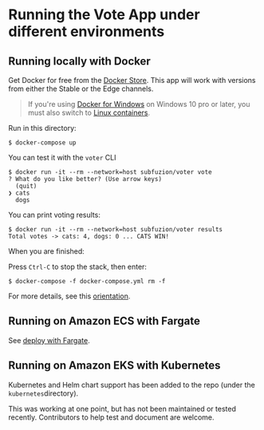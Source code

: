 # Running the Vote App under different environments

## Running locally with Docker

Get Docker for free from the [Docker Store].
This app will work with versions from either the Stable or the Edge channels.

> If you're using [Docker for Windows] on Windows 10 pro or later, you must
also switch to [Linux containers].

Run in this directory:

    $ docker-compose up

You can test it with the `voter` CLI
```
$ docker run -it --rm --network=host subfuzion/voter vote
? What do you like better? (Use arrow keys)
  (quit)
❯ cats
  dogs
```

You can print voting results:

```
$ docker run -it --rm --network=host subfuzion/voter results
Total votes -> cats: 4, dogs: 0 ... CATS WIN!
```

When you are finished:

Press `Ctrl-C` to stop the stack, then enter:

    $ docker-compose -f docker-compose.yml rm -f

For more details, see this [orientation].

## Running on Amazon ECS with Fargate

See [deploy with Fargate].

## Running on Amazon EKS with Kubernetes

Kubernetes and Helm chart support has been added to the repo (under the
`kubernetes`directory).

This was working at one point, but has not been maintained or tested recently.
Contributors to help test and document are welcome.


[Docker Store]:           https://www.docker.com/community-edition#/download
[Docker for Windows]:     https://docs.docker.com/docker-for-windows
[Linux containers]:       https://docs.docker.com/docker
[orientation]:            http://bit.ly/vote-app-orientation
[deploy with Fargate]:    https://read.acloud.guru/deploy-the-voting-app-to-aws-ecs-with-fargate-cb75f226408f


